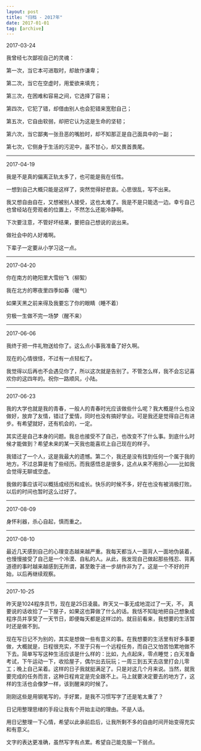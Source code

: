 ```yaml
---
layout: post
title: "归档 - 2017年"
date: 2017-01-01
tag: [archive]
---
```

2017-03-24

我曾经七次鄙视自己的灵魂：

第一次，当它本可进取时，却故作谦卑；

第二次，当它在空虚时，用爱欲来填充；

第三次，在困难和容易之间，它选择了容易；

第四次，它犯了错，却借由别人也会犯错来宽慰自己；

第五次，它自由软弱，却把它认为这是生命的坚韧；

第六次，当它鄙夷一张丑恶的嘴脸时，却不知那正是自己面具中的一副；

第七次，它侧身于生活的污泥中，虽不甘心，却又畏首畏尾。

---
2017-04-19

我是不是真的偏离正轨太多了，也可能是我在任性。

一想到自己大概只能是这样了，突然觉得好悲哀。心思很乱，写不出来。

我又想自由自在，又想被别人接受，这也太难了。我是不是只能选一边。幸亏自己也曾经站在旁观者的位置上，不然怎么还能冷静啊。

下次要注意，不管好坏结果，要把自己想说的说出来。

做社会中的人好难啊。

下辈子一定要从小学习这一点。

---
2017-04-20

你在南方的艳阳里大雪纷飞（柳絮）

我在北方的寒夜里四季如春（暖气）

如果天黑之前来得及我要忘了你的眼睛（睡不着）

穷极一生做不完一场梦（醒不来）

---
2017-06-06

我终于把一件礼物送给你了。这么点小事我准备了好久啊。

现在的心情很怪，不过有一点轻松了。

我觉得以后再也不会遇见你了，所以这次就是告别了。不管怎么样，我不会忘记喜欢你的这四年的。祝你一路顺风，小陆。

---
2017-06-23

我的大学也就是我的青春，一般人的青春时光应该做些什么呢？我大概是什么也没做好，放弃了友情，错过了爱情，同时也没有搞好学业。可是我还是觉得自己有进步。有希望就好，还有机会的，一定。

其实还是自己本身的问题。我总也接受不了自己，也改变不了什么事。到底什么时候才能做到？希望未来的某一天我也能喜欢上自己现在的样子。

我错过了一个人，这是我最大的遗憾。第二个，我还是没有找到任何一个属于我的地方。不过总算是有了些经历。而我感悟总是很多，这点从来不用担心——比如我会觉得无聊或空虚。

我做的事应该可以概括成经历和成长。快乐的时候不多，好在也没有被消极打败。以后的时间也暂时这么过好了。

---
2017-08-09 

身怀利器，杀心自起，慎而重之。

---
2017-08-10

最近几天感到自己的心理变态越来越严重。我每天都当人一面背人一面地伪装着，也慢慢接受了自己是一个冷漠、自私的人。从此，我发现自己做起那些残忍、背离道德的事时越来越感到无所谓，甚至敢于进一步胡作非为了。这是一个不好的开始，以后再继续观察。

---
2017-10-25

昨天是1024程序员节，现在是25日凌晨。昨天又一事无成地混过了一天，不， 真要说的话收拾了一下屋子，如果这也算做了什么的话。我恬不知耻地把自己想象成程序员并享受了一天节日，即便每天都是这样过的。就目前看来，我想要的生活暂时还是做不到。

现在写日记不为别的，其实是想做一些有意义的事。在我想要的生活里有好多事要做，大概就是，日程很充实，不至于只有一个远程任务，而自己又怕苦怕累地做不下去。简单写写这种生活应该是什么样的：比如，九点起床，零点睡觉；白天准备考试，下午运动一下，收拾屋子，偶尔出去玩玩；一周三到五天去店里打会儿零工；晚上自己呆着。这样的日子我就挺满足了。只是对这几个月来说。当然，就我要完成的任务而言，这种日程肯定是完全跟不上。马上就要决定要去的地方了，这样的生活也会像梦一样，该到醒来的时候了。

刚刚这些是用钢笔写的，手好累，是我不习惯写字了还是笔太重了？

日记用整理思绪的手段让我有个开始主动的理由。不是人话。

用日记整理一下心情，希望以此承前启后，让我所剩不多的自由时间开始变得充实和有意义。

文字的表达更准确，虽然写字有点累。希望自己能克服一下弱点。